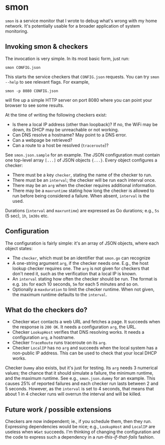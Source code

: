 # smon

`smon` is a service monitor that I wrote to debug what's wrong with my home
network. It's potentially usable for a broader application of system
monitoring.

## Invoking smon & checkers

The invocation is very simple. In its most basic form, just run:

```shell
smon CONFIG.json
```

This starts the service checkers that `CONFIG.json` requests. You can try
`smon --help` to see relevant flags. For example,

```shell
smon -p 8080 CONFIG.json
```

will fire up a simple HTTP server on port 8080 where you can point your
browser to see some results.

At the time of writing the following checkers exist:

* Is there a local IP address (other than loopback)? If no, the WiFi may be
   down, its DHCP may be unreachable or not working.
* Can DNS resolve a hostname? May point to a DNS error.
* Can a webpage be retrieved?
* Can a route to a host be resolved (`traceroute`)?

See `smon.json.sample` for an example. The JSON configuration must contain one
top-level array `[...]` of JSON objects `{...}`. Every object configures a
checker:

* There must be a key `checker`, stating the name of the checker to run.
* There must be an `interval`; the checker will be run each interval once.
* There may be an `arg` when the checker requires additional information.
* There may be a `maxruntime` stating how long the checker is allowed to run
  before being considered a failure. When absent, `interval` is the used.

Durations (`interval` and `maxruntime`) are expressed as Go durations; e.g.,
`5s` (5 sec), `1h`, `1m30s` etc.

## Configuration

The configuration is fairly simple: it's an array of JSON objects, where each
object states:

* The `checker`, which must be an identifier that `smon.go` can recognize
* A one-string argument `arg`, if the checker needs one. E.g., the host lookup
  checker requires one. The `arg` is not given for checkers that don't need it,
  such as the verification that a local IP is known.
* An `interval` stating how often the checker should be run. The format is
  e.g. `10s` for each 10 seconds, `5m` for each 5 minutes and so on.
* Optionally a `maxduration` to limit the checker runtime. When not given, the
  maximum runtime defaults to the `interval`.

## What do the checkers do?

* Checker `WGet` contacts a web URL and fetches a page. It succeeds when the
  response is `200 OK`. It needs a configuration `arg`, the URL.
* Checker `LookupHost` verifies that DNS resolving works. It needs a
  configuration `arg`, a hostname.
* Checker `TraceRoute` runs traceroute on its `arg`.
* Checker `LocalIP` has no `arg` and succeeds when the local system has a
  non-public IP address. This can be used to check that your local DHCP works.

Checker `Dummy` also exists, but it's just for testing. Its `arg` needs 3
numerical values; the chance that it should simulate a failure, the minimum
runtime, and the maximum runtime. See e.g., `smon.json.dummy` for an example.
This causes 25% of reported failures and each checker run lasts between 2 and
5 seconds. However, as the `interval` is set to 4 seconds, that means that
about 1 in 4 checker runs will overrun the interval and will be killed.

## Future work / possible extensions

Checkers are now independent; ie., if you schedule them, then they run.
Expressing dependencies would be nice; e.g., `LookupHost` and `LocalIP`
are useless when `WGet` succeeds. I'm thinking of changing the configuration
and the code to express such a dependency in a *run-this-if-that-fails*
fashion.

